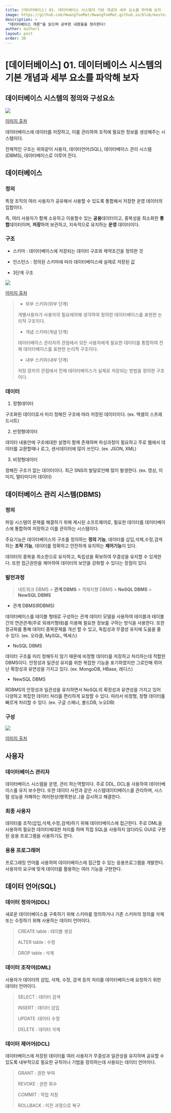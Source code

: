 ```yaml
---
title: (데이터베이스) 01. 데이터베이스 시스템의 기본 개념과 세부 요소를 파악해 보자
image: https://github.com/HwangToeMat/HwangToeMat.github.io/blob/master/Computer-Science/image/DB/0.jpg?raw=true
description: >
 "데이터베이스 개론"을 읽으며 공부한 내용들을 정리한다!
author: author1
layout: post
order: 30
---
```


# [데이터베이스] 01. 데이터베이스 시스템의 기본 개념과 세부 요소를 파악해 보자

## 데이터베이스 시스템의 정의와 구성요소

<img src="https://github.com/HwangToeMat/HwangToeMat.github.io/blob/master/Computer-Science/image/DB/01/1.png?raw=true" style="max-width:100%;margin-left: auto; margin-right: auto; display: block;">

[이미지 출처](https://blog.naver.com/kiseop91/221543594820)

데이터베이스에 데이터를 저장하고, 이를 관리하여 조직에 필요한 정보를 생성해주는 시스템이다. 

전체적인 구조는 위와같이 사용자, 데이터언어(SQL), 데이터베이스 관리 시스템(DBMS), 데이터베이스로 이루어 진다.

## 데이터베이스

### 정의

특정 조직의 여러 사용자가 공유해서 사용할 수 있도록 통합해서 저장한 운영 데이터의 집합이다.

즉, 여러 사용자가 함께 소유하고 이용할수 있는 **공용**데이터이고, 중복성을 최소화한 **통합**데이터이며, **저장**하여 보관하고, 지속적으로 유지하눈 **운영** 데이터이다.

### 구조

- 스키마 : 데이터베이스에 저장되는 데이터 구조와 제약조건을 정의한 것

- 인스턴스 : 정의된 스키마에 따라 데이터베이스에 실제로 저장된 값

- 3단계 구조

<img src="https://github.com/HwangToeMat/HwangToeMat.github.io/blob/master/Computer-Science/image/DB/01/2.jpg?raw=true" style="max-width:100%;margin-left: auto; margin-right: auto; display: block;">

[이미지 출처](https://terms.naver.com/entry.nhn?docId=3431096&cid=58430&categoryId=58430)

> - 외부 스키마(외부 단계)
>
>  개별사용자가 사용자의 필요에의해 생각하여 정의한 데이터베이스를 표현한 논리적 구조이다.
>
> - 개념 스키마(개념 단계)
>
>  데이터베이스 관리자의 관점에서 모든 사용자에게 필요한 데이터를 통합하여 전체 데이터베이스를 표현한 논리적 구조이다.
>
> - 내부 스키마(내부 단계)
>
>  저장 장치의 관점에서 전체 데이터베이스가 실제로 저장되는 방법을 정의한 구조이다.

### 데이터

1. 정형데이터

 구조화된 데이터로서 미리 정해진 구조에 따라 저장된 데이터이다. (ex. 엑셀의 스프레드시트)

2. 반정형데이터

 데이터 내용안에 구조에대한 설명이 함께 존재하며 파싱과정이 필요하고 주로 웹에서 데이터를 교환할때나 로그, 센서데이터에 많이 쓰인다. (ex. JSON, XML)

3. 비정형데이터

 정해진 구조가 없는 데이터이다. 최근 SNS의 발달로인해 많이 발생한다. (ex. 영상, 이미지, 멀티미디어 데이터)

## 데이터베이스 관리 시스템(DBMS)

### 정의

파일 시스템의 문제를 해결하기 위해 제시된 소프트웨어로, 필요한 데이터를 데이터베이스에 통합하여 저장하고 이를 관히하는 시스템이다.

주요기능은 데이터베이스의 구조를 정의하는 **정의 기능**, 데이터를 삽입,삭제,수정,검색하는 **조작 기능**, 데이터를 정확하고 안전하게 유지하는 **제어기능**이 있다.

데이터의 중복을 최소한으로 유지하고, 독립성을 확보하여 무결성을 유지할 수 있게한다. 또한 접근권한을 제어하여 데이터의 보안을 강화할 수 있다는 장점이 있다.

### 발전과정

> 네트워크 DBMS > **관계 DBMS** > 객체지향 DBMS > **NoSQL DBMS** > **NewSQL DBMS**

- 관계 DBMS(RDBMS)

 데이터베이스를 테이블 형태로 구성하는 관계 데이터 모델을 사용하여 테이블과 테이블 간의 연관관계(주로 외래키형태)를 이용해 필요한 정보를 구하는 방식을 사용한다. 또한 정규화를 통해 데이터 중복문제를 개선 할 수 있고, 독립성과 무결성 유지에 도움을 줄 수 있다. (ex. 오라클, MySQL, 엑세스)
 
- NoSQL DBMS

 데이터 구조를 미리 정해두지 않기 때문에 비정형 데이터를 저장하고 처리하는데 적합한 DBMS이다. 안정성과 일관성 유지를 위한 복잡한 기능을 포기하였지만 그로인해 뛰어난 확장성과 유연성을 가지고 있다. (ex. MongoDB, HBase, 레디스)

- NewSQL DBMS

 RDBMS의 안정성과 일관성을 유지하면서 NoSQL의 확장성과 유연성을 가지고 있어 다양하고 복잡한 데이터 처리를 편리하게 요청할 수 있다. 따라서 비정형, 정형 데이터를 빠르게 처리할 수 있다. (ex. 구글 스패너, 볼드DB, 누오DB)

### 구성

<img src="https://github.com/HwangToeMat/HwangToeMat.github.io/blob/master/Computer-Science/image/DB/01/3.jpg?raw=true" style="max-width:100%;margin-left: auto; margin-right: auto; display: block;">

[이미지 출처](https://m.blog.naver.com/PostView.nhn?blogId=dufvndrnjs&logNo=70136327091&proxyReferer=https:%2F%2Fwww.google.com%2F)

## 사용자

### 데이터베이스 관리자

데이터베이스 시스템을 운영, 관리 하는역할이다. 주로 DDL, DCL을 사용하여 데이터베이스를 유지 보수한다. 또한 데이터 사전과 같은 시스템데이터베이스를 관리하며, 시스템 성능을 저해하는 여러현상(병목현상..)을 감시하고 해결한다.

### 최종 사용자

데이터를 조작(삽입,삭제,수정,검색)하기 위해 데이터베이스에 접근한다. 주로 DML을 사용하여 필요한 데이터에대한 처리를 하며 직접 SQL을 사용하지 않더라도 GUI로 구현된 응용 프로그램을 사용하기도 한다.

### 응용 프로그래머

프로그래밍 언어를 사용하여 데이터베이스에 접근할 수 있는 응용프로그램을 개발한다. 사용자의 요구에 맞게 데이터를 활용하는 여러 기능을 구현한다.

## 데이터 언어(SQL)

### 데이터 정의어(DDL)

새로운 데이터베이스를 구축하기 위해 스키마를 정의하거나 기존 스키마의 정의를 삭제 또는 수정하기 위해 사용하는 데이터 언어이다.

> CREATE table : 테이블 생성
>
> ALTER table : 수정
>
> DROP table : 삭제

### 데이터 조작어(DML)

사용자가 데이터의 삽입, 삭제, 수정, 검색 등의 처리를 데이터베이스에 요청하기 위한 데이터 언어이다.

> SELECT : 데이터 검색
>
> INSERT : 데이터 삽입
>
> UPDATE :데이터 수정
>
> DELETE : 데이터 삭제

### 데이터 제어어(DCL)

데이터베이스에 저장된 데이터를 여러 사용자가 무결성과 일관성을 유지하며 공유할 수 있도록 내부적으로 필요한 규칙이나 기법을 정의하는데 사용되는 데이터 언어이다.

> GRANT : 권한 부여
>
> REVOKE : 권한 회수
>
> COMMIT : 작업 저장
>
> ROLLBACK : 이전 과정으로 복구
